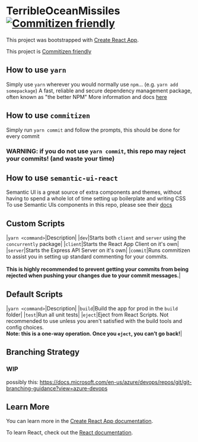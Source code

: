 # TerribleOceanMissiles [![Commitizen friendly](https://img.shields.io/badge/commitizen-friendly-brightgreen.svg)](http://commitizen.github.io/cz-cli/)
This project was bootstrapped with [Create React App](https://github.com/facebook/create-react-app).

This project is [Commitizen friendly](http://commitizen.github.io/cz-cli/)

## How to use `yarn`
Simply use `yarn` wherever you would normally use `npm`... (e.g. `yarn add somepackage`)
A fast, reliable and secure dependency management package, often known as "the better NPM"
More information and docs [here](https://yarnpkg.com/lang/en/)

## How to use `commitizen`
Simply run `yarn commit` and follow the prompts, this should be done for every commit
### WARNING: if you do not use `yarn commit`, this repo may reject your commits! (and waste your time)

## How to use `semantic-ui-react`
Semantic UI is a great source of extra components and themes, without having to spend a whole lot of time setting up boilerplate and writing CSS
To use Semantic UIs components in this repo, please see their [docs](https://react.semantic-ui.com)

## Custom Scripts
|`yarn <command>`|Description|
|`dev`|Starts both `client` and `server` using the `concurrently` package|
|`client`|Starts the React App Client on it's own| 
|`server`|Starts the Express API Server on it's own|
|`commit`|Runs commitizen to assist you in setting up standard commenting for your commits.<br><br>**This is highly recommended to prevent getting your commits from being rejected when pushing your changes due to your commit messages.**|

## Default Scripts
|`yarn <command>`|Description|
|`build`|Build the app for prod in the `build` folder|
|`test`|Run all unit tests|
|`eject`|Eject from React Scripts. Not recommended to use unless you aren't satisfied with the build tools and config choices.<br>**Note: this is a one-way operation. Once you `eject`, you can’t go back!**|

## Branching Strategy
### WIP
possibly this: https://docs.microsoft.com/en-us/azure/devops/repos/git/git-branching-guidance?view=azure-devops

## Learn More

You can learn more in the [Create React App documentation](https://facebook.github.io/create-react-app/docs/getting-started).

To learn React, check out the [React documentation](https://reactjs.org/).
